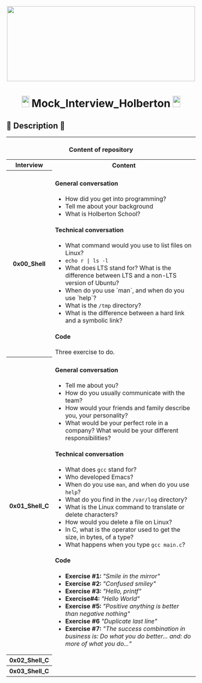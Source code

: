 <div align="center"><img src="https://user-images.githubusercontent.com/66263776/98416555-43fa9b80-204d-11eb-800a-df8e19b62655.jpg" width="500" height= "200"> </div>

# <div align="center"><img src="https://user-images.githubusercontent.com/66263776/98705433-b6b88f00-234b-11eb-97b7-cb193f7424f4.png" width="20" height= "30">    Mock_Interview_Holberton <img src="https://user-images.githubusercontent.com/66263776/98705433-b6b88f00-234b-11eb-97b7-cb193f7424f4.png" width="20" height= "30"></div>

## :scroll: Description :scroll:
---
<h3 align="center">Content of repository</h3>
<div align="center">
    <table>
        <tr>
            <th align="center"><center>Interview</center></th>
            <th align="center">Content </th>
        </tr>
        <tr>
            <th align="center">0x00_Shell</th>
            <td>
                <h4>General conversation</h4>
                <ul>
                    <li>How did you get into programming?</li>
                    <li>Tell me about your background</li>
                    <li>What is Holberton School?</li>
                </ul>
                <h4>Technical conversation</h4>
                <ul>
                    <li>What command would you use to list files on Linux?</li>
                    <li><code>echo r | ls -l</code></li>
                    <li> What does LTS stand for? What is the difference between LTS and a non-LTS version of Ubuntu?</li>
                    <li>When do you use `man`, and when do you use `help`?</li>
                    <li>What is the <code>/tmp</code> directory?</li>
                    <li>What is the difference between a hard link and a symbolic link?</li>
                </ul>
                <h4>Code</h4>
                Three exercise to do.
            </td>
        </tr>
        <tr>
            <th align="center">0x01_Shell_C</th>
            <td>
                <h4>General conversation</h4>
                <ul>
                    <li>Tell me about you?</li>
                    <li>How do you usually communicate with the team?</li>
                    <li>How would your friends and family describe you, your personality?</li>
                    <li>What would be your perfect role in a company? What would be your different responsibilities?</li>
                </ul>
                <h4>Technical conversation</h4>
                <ul>
                    <li>What does <code>gcc</code> stand for?</li>
                    <li>Who developed Emacs?</li>
                    <li>When do you use <code>man</code>, and when do you use <code>help</code>?</li>
                    <li>What do you find in the <code>/var/log</code> directory?</li>
                    <li>What is the Linux command to translate or delete characters?</li>
                    <li> How would you delete a file on Linux?</li>
                    <li>In C, what is the operator used to get the size, in bytes, of a type?</li>
                    <li>What happens when you type <code>gcc main.c</code>?</li>
                </ul>
                <h4>Code</h4>
                <ul>
                    <li><b>Exercise #1:</b> <i>"Smile in the mirror"</i></li>
                    <li><b>Exercise #2:</b> <i>"Confused smiley"</i></li>
                    <li><b>Exercise #3:</b> <i>"Hello, printf"</i></li>
                    <li><b>Exercise#4:</b> <i>"Hello World"</i></li>
                    <li><b>Exercise #5:</b> <i>"Positive anything is better than negative nothing"</i></li>
                    <li><b>Exercise #6</b> <i>"Duplicate last line"</i></li>
                    <li><b>Exercise #7:</b> <i>"The success combination in business is: Do what you do better... and: do more of what you do..."</i> </li>
                </ul>
            </td>
        </tr>
        <tr>
            <th align="center">0x02_Shell_C</th>
            <td align="center"></td>
        </tr>
        <tr>
            <th align="center">0x03_Shell_C</th>
            <td align="center"></td>
        </tr>
    </table>
</div>


